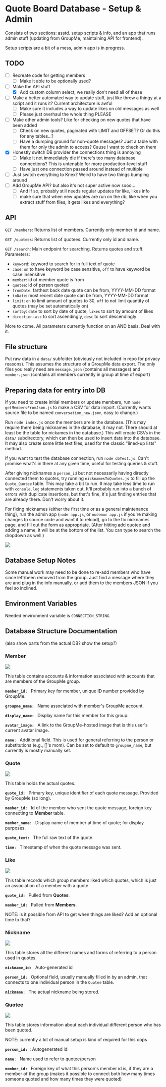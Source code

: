 # Quote Board Database - Setup & Admin

Consists of two sections: asstd. setup scripts & info, and an app that runs admin stuff (updating from GroupMe, maintaining API for frontend).

Setup scripts are a bit of a mess, admin app is in progress.

## TODO

-   [ ] Recreate code for getting members
    -   [ ] Make it able to be optionally used?
-   [ ] Make the API stuff
    -   [x] Add custom column select, we really don't need all of these
-   [ ] Make a better automated way to update stuff, just like throw a thingy at a script and it runs it? Current architecture is awful
    -   [ ] Make sure it includes a way to update likes on old messages as well
    -   [ ] Please just overhaul the whole thing PLEASE
-   [ ] Make other admin tools? Like for checking on new quotes that have been added
    -   [ ] Check on new quotes, paginated with LIMIT and OFFSET? Or do this for any tables...?
    -   [ ] Have a dumping ground for non-quote messages? Just a table with them for only the admin to access? Cause I want to check on them
-   [x] Honestly switch DB provider the connections thing is annoying
    -   [ ] Make it not immediately die if there's too many database connections? This is untenable for more production-level stuff
    -   [ ] Have just one connection passed around instead of multiple
-   [ ] Just switch everything to Knex? Weird to have two things bumping around
-   [ ] Add GroupMe API? but also it's not super active now sooo...
    -   [ ] And if so, probably still needs regular updates for like, likes info
    -   [ ] make sure that when new updates are run on the db, like when you extract stuff from files, it gets likes and everything?

## API

`GET /members`: Returns list of members. Currently only member id and name.

`GET /quotees`: Returns list of quotees. Currently only id and name.

`GET /search`: Main endpoint for searching. Returns quotes and stuff. Parameters:

-   `keyword`: keyword to search for in full text of quote
-   `case`: `on` to have keyword be case sensitive, `off` to have keyword be case insensitive
-   `member`: id of member quote is from
-   `quotee`: id of person quoted
-   `fromDate`: farthest back date quote can be from, YYYY-MM-DD format
-   `toDate`: most recent date quote can be from, YYYY-MM-DD format
-   `limit`: `on` to limit amount of quotes to 30, `off` to not limit quantity of quotes (may be set automatically on)
-   `sortby`: `date` to sort by date of quote, `likes` to sort by amount of likes
-   `direction`: `asc` to sort ascendingly, `desc` to sort descendingly

More to come. All parameters currently function on an AND basis. Deal with it.

## File structure

Put raw data in a `data/` subfolder (obviously not included in repo for privacy reasons). This assumes the structure of a GroupMe data export. The only files you really need are `message.json` (contains all messages) and `member.json` (contains all members currently in group at time of export)

## Preparing data for entry into DB

If you need to create initial members or update members, run `node getMembersFromJson.js` to make a CSV for data import. (Currently wants source file to be named `conversation_new.json`, easy to change.)

Run `node index.js` once the members are in the database. (This may require there being nicknames in the database, it may not. There should at least be the table for nickames in the database.) This will create CSVs in the `data/` subdirectory, which can then be used to insert data into the database. It may also create some little text files, used for the classic "lined-up lists" method.

If you want to test the database connection, run `node dbTest.js`. Can't promise what's in there at any given time, useful for testing queries & stuff.

After giving nicknames a `person_id` but not necessarily having directly connected them to quotes, try running `nicknamesToQuotes.js` to fill up the `Quote_Quotee` table. This may take a bit to run. It may take less time to run with `console.log` statements taken out. It'll probably run into a bunch of errors with duplicate insertions, but that's fine, it's just finding entries that are already there. Don't worry about it.

For fixing nicknames (either the first time or as a general maintenance thing), run the admin app (`node app.js`, or `nodemon app.js` if you're making changes to source code and want it to reload), go to the fix nicknames page, and fill out the form as appropriate. (After hitting add quotee and adding a name, it will be at the bottom of the list. You can type to search the dropdown as well.)

![](images/nickname_fixer.jpg)

## Database Setup Notes

Some manual work may need to be done to re-add members who have since left/been removed from the group. Just find a message where they are and plug in the info manually, or add them to the members JSON if you feel so inclined.

## Environment Variables

Needed environment variable is `CONNECTION_STRING`.

## Database Structure Documentation

(also show parts from the actual DB? show the setup?)

### Member

![](images/member_erd.jpg)

This table contains accounts & information associated with accounts that are members of the GroupMe group.

**`member_id: `** Primary key for member, unique ID number provided by GroupMe.

**`groupme_name: `** Name associated with member's GroupMe account.

**`display_name: `** Display name for this member for this group.

**`avatar_image: `** A link to the GroupMe-hosted image that is this user's current avatar image.

**`name: `** Additional field. This is used for general referring to the person or substitutions (e.g., []'s mom). Can be set to default to `groupme_name`, but currently is mostly manually set.

### Quote

![](images/quote_erd.jpg)

This table holds the actual quotes.

**`quote_id: `** Primary key, unique identifier of each quote message. Provided by GroupMe (so long).

**`member_id: `** Id of the member who sent the quote message, foreign key connecting to **Member** table.

**`member_name: `** Display name of member at time of quote; for display purposes.

**`quote_text: `** The full raw text of the quote.

**`time: `** Timestamp of when the quote message was sent.

### Like

![](images/like_erd.jpg)

This table records which group members liked which quotes, which is just an association of a member with a quote.

**`quote_id: `** Pulled from **Quotes**.

**`member_id: `** Pulled from **Members**.

NOTE: is it possible from API to get when things are liked? Add an optional time to that?

### Nickname

![](images/nickname_erd.jpg)

This table stores all the different names and forms of referring to a person used in quotes.

**`nickname_id: `** Auto-generated id

**`person_id: `** Optional field, usually manually filled in by an admin, that connects to one individual person in the `Quotee` table.

**`nickname: `** The actual nickname being stored.

### Quotee

![](images/quotee_erd.jpg)

This table stores information about each individual different person who has been quoted.

NOTE: currently a lot of manual setup is kind of required for this oops

**`person_id: `**: Autogenerated id

**`name: `** Name used to refer to quotee/person

**`member_id: `** Foreign key of what this person's member id is, if they are a member of the group (makes it possible to connect both how many times someone quoted and how many times they were quoted)
